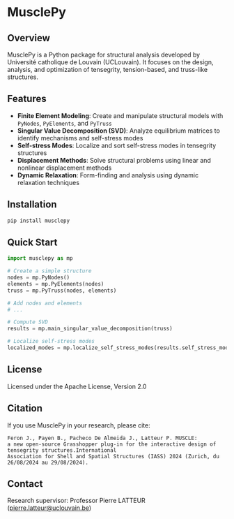 # MusclePy

## Overview
MusclePy is a Python package for structural analysis developed by Université catholique de Louvain (UCLouvain). It focuses on the design, analysis, and optimization of tensegrity, tension-based, and truss-like structures.

## Features
- **Finite Element Modeling**: Create and manipulate structural models with `PyNodes`, `PyElements`, and `PyTruss`
- **Singular Value Decomposition (SVD)**: Analyze equilibrium matrices to identify mechanisms and self-stress modes
- **Self-stress Modes**: Localize and sort self-stress modes in tensegrity structures
- **Displacement Methods**: Solve structural problems using linear and nonlinear displacement methods
- **Dynamic Relaxation**: Form-finding and analysis using dynamic relaxation techniques

## Installation
```bash
pip install musclepy
```

## Quick Start
```python
import musclepy as mp

# Create a simple structure
nodes = mp.PyNodes()
elements = mp.PyElements(nodes)
truss = mp.PyTruss(nodes, elements)

# Add nodes and elements
# ...

# Compute SVD
results = mp.main_singular_value_decomposition(truss)

# Localize self-stress modes
localized_modes = mp.localize_self_stress_modes(results.self_stress_modes)
```

## License
Licensed under the Apache License, Version 2.0

## Citation
If you use MusclePy in your research, please cite:
```
Feron J., Payen B., Pacheco De Almeida J., Latteur P. MUSCLE:
a new open-source Grasshopper plug-in for the interactive design of tensegrity structures.International
Association for Shell and Spatial Structures (IASS) 2024 (Zurich, du 26/08/2024 au 29/08/2024).
```

## Contact
Research supervisor: Professor Pierre LATTEUR (pierre.latteur@uclouvain.be)
